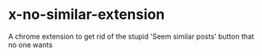 # x-no-similar-extension
A chrome extension to get rid of the stupid 'Seem similar posts' button that no one wants
